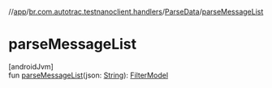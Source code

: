 //[app](../../../index.md)/[br.com.autotrac.testnanoclient.handlers](../index.md)/[ParseData](index.md)/[parseMessageList](parse-message-list.md)

# parseMessageList

[androidJvm]\
fun [parseMessageList](parse-message-list.md)(json: [String](https://kotlinlang.org/api/latest/jvm/stdlib/kotlin/-string/index.html)): [FilterModel](../../br.com.autotrac.testnanoclient.models/-filter-model/index.md)
